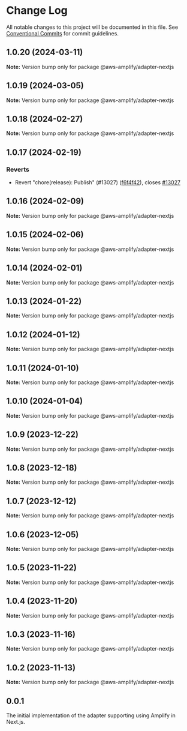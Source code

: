 # Change Log

All notable changes to this project will be documented in this file.
See [Conventional Commits](https://conventionalcommits.org) for commit guidelines.

## 1.0.20 (2024-03-11)

**Note:** Version bump only for package @aws-amplify/adapter-nextjs

## 1.0.19 (2024-03-05)

**Note:** Version bump only for package @aws-amplify/adapter-nextjs

## 1.0.18 (2024-02-27)

**Note:** Version bump only for package @aws-amplify/adapter-nextjs

## 1.0.17 (2024-02-19)

### Reverts

- Revert "chore(release): Publish" (#13027) ([f6f4f42](https://github.com/aws-amplify/amplify-js/commit/f6f4f42befa04ed3c1502fa0adf17c6700abfddf)), closes [#13027](https://github.com/aws-amplify/amplify-js/issues/13027)

## 1.0.16 (2024-02-09)

**Note:** Version bump only for package @aws-amplify/adapter-nextjs

## 1.0.15 (2024-02-06)

**Note:** Version bump only for package @aws-amplify/adapter-nextjs

## 1.0.14 (2024-02-01)

**Note:** Version bump only for package @aws-amplify/adapter-nextjs

## 1.0.13 (2024-01-22)

**Note:** Version bump only for package @aws-amplify/adapter-nextjs

## 1.0.12 (2024-01-12)

**Note:** Version bump only for package @aws-amplify/adapter-nextjs

## 1.0.11 (2024-01-10)

**Note:** Version bump only for package @aws-amplify/adapter-nextjs

## 1.0.10 (2024-01-04)

**Note:** Version bump only for package @aws-amplify/adapter-nextjs

## 1.0.9 (2023-12-22)

**Note:** Version bump only for package @aws-amplify/adapter-nextjs

## 1.0.8 (2023-12-18)

**Note:** Version bump only for package @aws-amplify/adapter-nextjs

## 1.0.7 (2023-12-12)

**Note:** Version bump only for package @aws-amplify/adapter-nextjs

## 1.0.6 (2023-12-05)

**Note:** Version bump only for package @aws-amplify/adapter-nextjs

## 1.0.5 (2023-11-22)

**Note:** Version bump only for package @aws-amplify/adapter-nextjs

## 1.0.4 (2023-11-20)

**Note:** Version bump only for package @aws-amplify/adapter-nextjs

## 1.0.3 (2023-11-16)

**Note:** Version bump only for package @aws-amplify/adapter-nextjs

## 1.0.2 (2023-11-13)

**Note:** Version bump only for package @aws-amplify/adapter-nextjs

## 0.0.1

The initial implementation of the adapter supporting using Amplify in Next.js.
